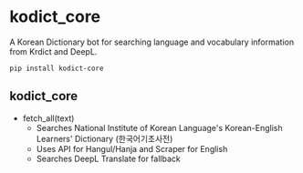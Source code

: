 # kodict_core

A Korean Dictionary bot for searching language and vocabulary information from Krdict and DeepL.

```
pip install kodict-core
```

## kodict_core

- fetch_all(text)
  - Searches National Institute of Korean Language's Korean-English Learners' Dictionary (한국어기초사전)
  - Uses API for Hangul/Hanja and Scraper for English
  - Searches DeepL Translate for fallback
